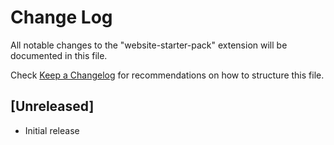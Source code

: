 # Change Log

All notable changes to the "website-starter-pack" extension will be documented in this file.

Check [Keep a Changelog](http://keepachangelog.com/) for recommendations on how to structure this file.

## [Unreleased]

- Initial release